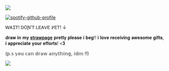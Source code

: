 ![](https://komarev.com/ghpvc/?username=ghostlyvamps&color=303030&style=plastic&label=𖤐) 


[![spotify-github-profile](https://spotify-github-profile.kittinanx.com/api/view?uid=31nkywcxedvxgneeo25mapb5xez4&cover_image=true&theme=novatorem&show_offline=true&background_color=121212&interchange=false&bar_color=53b14f&bar_color_cover=false)](https://spotify-github-profile.kittinanx.com/api/view?uid=31nkywcxedvxgneeo25mapb5xez4&redirect=true)

ᎳᎪᏆᎢ! ᎠOƝ'Ꭲ ᏞᎬᎪᏙᎬ ᎩᎬᎢ! ↓

𝐝𝐫𝐚𝐰 𝐢𝐧 𝐦𝐲 [𝐬𝐭𝐫𝐚𝐰𝐩𝐚𝐠𝐞](https://ghostyvamps.straw.page) 𝐩𝐫𝐞𝐭𝐭𝐲 𝐩𝐥𝐞𝐚𝐬𝐞 𝐢 𝐛𝐞𝐠!! 𝐢 𝐥𝐨𝐯𝐞 𝐫𝐞𝐜𝐞𝐢𝐯𝐢𝐧𝐠 𝐚𝐰𝐞𝐬𝐨𝐦𝐞 𝐠𝐢𝐟𝐭𝐬, 𝐢 𝐚𝐩𝐩𝐫𝐞𝐜𝐢𝐚𝐭𝐞 𝐲𝐨𝐮𝐫 𝐞𝐟𝐟𝐨𝐫𝐭𝐬! <𝟑

(𝕡.𝕤 𝕪𝕠𝕦 𝕔𝕒𝕟 𝕕𝕣𝕒𝕨 𝕒𝕟𝕪𝕥𝕙𝕚𝕟𝕘, 𝕚𝕕𝕞 !!)

![](https://i.pinimg.com/736x/3f/b4/e6/3fb4e63d5b8ff4a31c416585b9892401.jpg)
